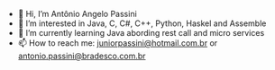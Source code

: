 - 👋 Hi, I’m Antônio Angelo Passini
- 👀 I’m interested in Java, C, C#, C++, Python, Haskel and Assemble
- 🌱 I’m currently learning Java abording rest call and micro services
- 📫 How to reach me: juniorpassini@hotmail.com.br or antonio.passini@bradesco.com.br
